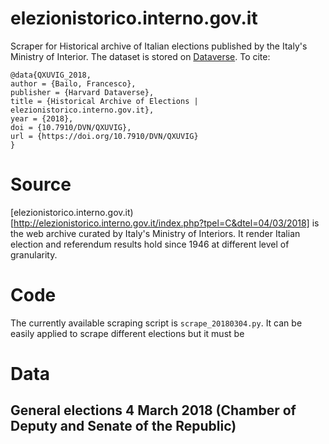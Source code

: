 # elezionistorico.interno.gov.it

Scraper for Historical archive of Italian elections published by the Italy's Ministry of Interior. The dataset is stored on [Dataverse](https://doi.org/10.7910/DVN/QXUVIG). To cite:

```
@data{QXUVIG_2018,
author = {Bailo, Francesco},
publisher = {Harvard Dataverse},
title = {Historical Archive of Elections | elezionistorico.interno.gov.it},
year = {2018},
doi = {10.7910/DVN/QXUVIG},
url = {https://doi.org/10.7910/DVN/QXUVIG}
}
```

# Source

[elezionistorico.interno.gov.it)[http://elezionistorico.interno.gov.it/index.php?tpel=C&dtel=04/03/2018] is the web archive curated by Italy's Ministry of Interiors. It render Italian election and referendum results hold since 1946 at different level of granularity.

# Code

The currently available scraping script is `scrape_20180304.py`. It can be easily applied to scrape different elections but it must be 


# Data

## General elections 4 March 2018 (Chamber of Deputy and Senate of the Republic)


